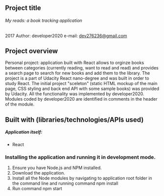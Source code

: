 ## Project title
###### My reads: a book tracking application

2017
Author:  developer2020 
e-mail:  dev276236@gmail.com

## Project overview
Personal project:
application built with React allows to orginze books between categories (currently reading, 
want to read and read)  and provides a search page to search for new books and add them to the library. 
The project is a part of Udacity React nano-degree and was built in order 
to study React. The initial project "sceleton" (static HTML mockup of the main page, CSS styling 
and back end API with some sample books) was provided by Udacity. All the functionality was 
implemented by developer2020. Modules coded by developer2020
are identified in comments in the header of the module. 


## Built with (libraries/technologies/APIs used)
##### Application itself:
* React

### Installing the application and running it in development mode.
1. Ensure you have Node.js and NPM installed.
2. Download the application. 
3. Install all the Node modules by navigating to application root folder in the command line and 
running command 
npm install 
4. Run command 
npm start 



